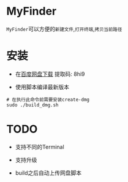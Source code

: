 # MyFinder

`MyFinder`可以方便的`新建文件`,`打开终端`,`拷贝当前路径`

# 安装

* 在[百度网盘下载](https://pan.baidu.com/s/1uMibztamBeFbgBJUKnJo3w) 提取码: 8hi9

* 使用脚本编译最新版本

```shell
# 在执行此命令前需要安装create-dmg
sudo ./build_dmg.sh
```

# TODO

* 支持不同的Terminal

* 支持升级

* build之后自动上传网盘脚本

  